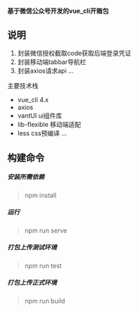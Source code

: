 #### 基于微信公众号开发的vue_cli开箱包
说明
-
1. 封装微信授权截取code获取后端登录凭证
2. 封装移动端tabbar导航栏
3. 封装axios请求api
...

主要技术栈
* vue_cli 4.x
* axios 
* vantUI ui组件库
* lib-flexible 移动端适配
* less css预编译
...

构建命令
-
##### 安装所需依赖
>npm install 

##### 运行
>npm run serve

##### 打包上传测试环境
>npm run test

##### 打包上传正式环境
>npm run build